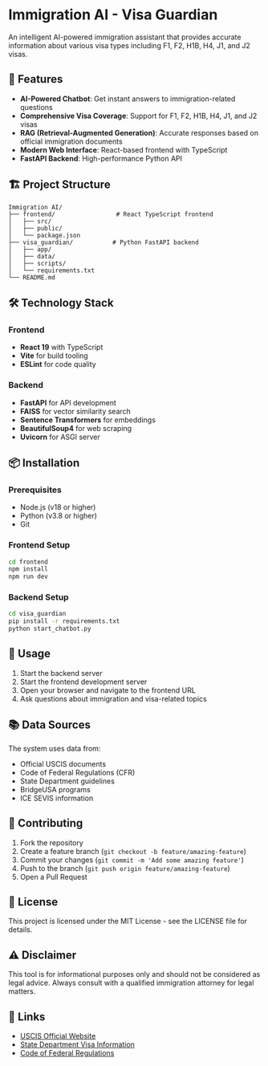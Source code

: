 # Immigration AI - Visa Guardian

An intelligent AI-powered immigration assistant that provides accurate information about various visa types including F1, F2, H1B, H4, J1, and J2 visas.

## 🚀 Features

- **AI-Powered Chatbot**: Get instant answers to immigration-related questions
- **Comprehensive Visa Coverage**: Support for F1, F2, H1B, H4, J1, and J2 visas
- **RAG (Retrieval-Augmented Generation)**: Accurate responses based on official immigration documents
- **Modern Web Interface**: React-based frontend with TypeScript
- **FastAPI Backend**: High-performance Python API

## 🏗️ Project Structure

```
Immigration AI/
├── frontend/                 # React TypeScript frontend
│   ├── src/
│   ├── public/
│   └── package.json
├── visa_guardian/           # Python FastAPI backend
│   ├── app/
│   ├── data/
│   ├── scripts/
│   └── requirements.txt
└── README.md
```

## 🛠️ Technology Stack

### Frontend
- **React 19** with TypeScript
- **Vite** for build tooling
- **ESLint** for code quality

### Backend
- **FastAPI** for API development
- **FAISS** for vector similarity search
- **Sentence Transformers** for embeddings
- **BeautifulSoup4** for web scraping
- **Uvicorn** for ASGI server

## 📦 Installation

### Prerequisites
- Node.js (v18 or higher)
- Python (v3.8 or higher)
- Git

### Frontend Setup
```bash
cd frontend
npm install
npm run dev
```

### Backend Setup
```bash
cd visa_guardian
pip install -r requirements.txt
python start_chatbot.py
```

## 🚀 Usage

1. Start the backend server
2. Start the frontend development server
3. Open your browser and navigate to the frontend URL
4. Ask questions about immigration and visa-related topics

## 📚 Data Sources

The system uses data from:
- Official USCIS documents
- Code of Federal Regulations (CFR)
- State Department guidelines
- BridgeUSA programs
- ICE SEVIS information

## 🤝 Contributing

1. Fork the repository
2. Create a feature branch (`git checkout -b feature/amazing-feature`)
3. Commit your changes (`git commit -m 'Add some amazing feature'`)
4. Push to the branch (`git push origin feature/amazing-feature`)
5. Open a Pull Request

## 📄 License

This project is licensed under the MIT License - see the LICENSE file for details.

## ⚠️ Disclaimer

This tool is for informational purposes only and should not be considered as legal advice. Always consult with a qualified immigration attorney for legal matters.

## 🔗 Links

- [USCIS Official Website](https://www.uscis.gov/)
- [State Department Visa Information](https://travel.state.gov/content/travel/en/us-visas.html)
- [Code of Federal Regulations](https://www.ecfr.gov/)
